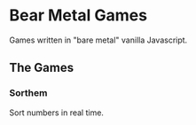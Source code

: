 # Bear Metal Games
Games written in "bare metal" vanilla Javascript.

## The Games

### Sorthem
Sort numbers in real time.
